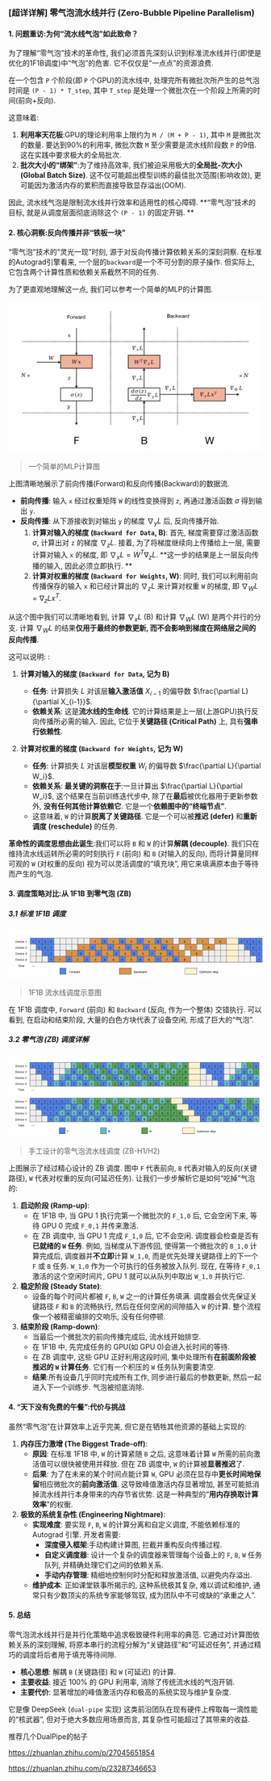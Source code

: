 ### **[超详详解] 零气泡流水线并行 (Zero-Bubble Pipeline Parallelism)**

#### **1. 问题重访:为何“流水线气泡”如此致命？**

为了理解“零气泡”技术的革命性, 我们必须首先深刻认识到标准流水线并行(即使是优化的1F1B调度)中“气泡”的危害. 它不仅仅是“一点点”的资源浪费.

在一个包含 `P` 个阶段(即 `P` 个GPU)的流水线中, 处理完所有微批次所产生的总气泡时间是 `(P - 1) * T_step`, 其中 `T_step` 是处理一个微批次在一个阶段上所需的时间(前向+反向).

这意味着:

1. **利用率天花板**:GPU的理论利用率上限约为 `M / (M + P - 1)`, 其中 `M` 是微批次的数量. 要达到90%的利用率, 微批次数 `M` 至少需要是流水线阶段数 `P` 的9倍. 这在实践中要求极大的全局批次.
2. **批次大小的“绑架”**:为了维持高效率, 我们被迫采用极大的**全局批-次大小 (Global Batch Size)**. 这不仅可能超出模型训练的最佳批次范围(影响收敛), 更可能因为激活内存的累积而直接导致显存溢出(OOM).

因此, 流水线气泡是限制流水线并行效率和适用性的核心障碍. **“零气泡”技术的目标, 就是从调度层面彻底消除这个 `(P - 1)` 的固定开销. **

#### **2. 核心洞察:反向传播并非“铁板一块”**

“零气泡”技术的“灵光一现”时刻, 源于对反向传播计算依赖关系的深刻洞察. 在标准的Autograd引擎看来, 一个层的`backward`是一个不可分割的原子操作. 但实际上, 它包含两个计算性质和依赖关系截然不同的任务.

为了更直观地理解这一点, 我们可以参考一个简单的MLP的计算图.

![Computation Graph for MLP](imgs/img_20.png)

> 一个简单的MLP计算图

上图清晰地展示了前向传播(Forward)和反向传播(Backward)的数据流.

* **前向传播**: 输入 `x` 经过权重矩阵 `W` 的线性变换得到 `z`, 再通过激活函数 $\sigma$ 得到输出 `y`.
* **反向传播**: 从下游接收到对输出 `y` 的梯度 $\nabla_y L$ 后, 反向传播开始.
  1. **计算对输入的梯度 (`Backward for Data`, B)**: 首先, 梯度需要穿过激活函数 $\sigma$, 计算出对 `z` 的梯度 $\nabla_z L$. 接着, 为了将梯度继续向上传播给上一层, 需要计算对输入 `x` 的梯度, 即 $\nabla_x L = W^T \nabla_z L$. **这一步的结果是上一层反向传播的输入, 因此必须立即执行. **
  2. **计算对权重的梯度 (`Backward for Weights`, W)**: 同时, 我们可以利用前向传播保存的输入 `x` 和已经计算出的 $\nabla_z L$ 来计算对权重 `W` 的梯度, 即 $\nabla_W L = \nabla_z L x^T$.

从这个图中我们可以清晰地看到, 计算 $\nabla_x L$ (B) 和计算 $\nabla_W L$ (W) 是两个并行的分支. 计算 $\nabla_W L$ 的结果**仅用于最终的参数更新, 而不会影响到梯度在网络层之间的反向传播**.

这可以说明: :

1. **计算对输入的梯度 (`Backward for Data`, 记为 B)**

   * **任务**: 计算损失 $L$ 对该层**输入激活值** $X_{i-1}$ 的偏导数 $\frac{\partial L}{\partial X_{i-1}}$.
   * **依赖关系**: 这是**流水线的生命线**. 它的计算结果是上一层(上游GPU)执行反向传播所必需的输入. 因此, 它位于**关键路径 (Critical Path)** 上, 具有**强串行依赖性**.
2. **计算对权重的梯度 (`Backward for Weights`, 记为 W)**

   * **任务**: 计算损失 $L$ 对该层**模型权重** $W_i$ 的偏导数 $\frac{\partial L}{\partial W_i}$.
   * **依赖关系**: **最关键的洞察在于**:一旦计算出 $\frac{\partial L}{\partial W_i}$, 这个结果在当前训练迭代步中, 除了在**最后**被优化器用于更新参数外, **没有任何其他计算依赖它**. 它是一个**依赖图中的“终端节点”**.
   * 这意味着, `W` 的计算**脱离了关键路径**. 它是一个可以被**推迟 (defer)** 和**重新调度 (reschedule)** 的任务.

**革命性的调度思想由此诞生**:我们可以将 `B` 和 `W` 的计算**解耦 (decouple)**. 我们只在维持流水线运转所必需的时刻执行 `F` (前向) 和 `B` (对输入的反向), 而将计算量同样可观的 `W` (对权重的反向) 视为可以灵活调度的“填充块”, 用它来填满原本由于等待而产生的气泡.

#### **3. 调度策略对比:从 1F1B 到零气泡 (ZB)**

##### **3.1 标准 1F1B 调度**

![1F1B pipeline schedule](imgs/img_16.png)

> 1F1B 流水线调度示意图

在 1F1B 调度中, `Forward` (前向) 和 `Backward` (反向, 作为一个整体) 交错执行. 可以看到, 在启动和结束阶段, 大量的白色方块代表了设备空闲, 形成了巨大的“气泡”.

##### **3.2 零气泡 (ZB) 调度详解**

![Zero-bubble handcrafted schedules](imgs/img_17.png)

> 手工设计的零气泡流水线调度 (ZB-H1/H2)

上图展示了经过精心设计的 ZB 调度. 图中 `F` 代表前向, `B` 代表对输入的反向(关键路径), `W` 代表对权重的反向(可延迟任务). 让我们一步步解析它是如何“吃掉”气泡的:

1. **启动阶段 (Ramp-up)**:
   * 在 1F1B 中, 当 GPU 1 执行完第一个微批次的 `F_1,0` 后, 它会空闲下来, 等待 GPU 0 完成 `F_0,1` 并传来激活.
   * 在 ZB 调度中, 当 GPU 1 完成 `F_1,0` 后, 它不会空闲. 调度器会检查是否有**已就绪的 `W` 任务**. 例如, 当梯度从下游传回, 使得第一个微批次的 `B_1,0` 计算完成后, 调度器并**不立即**计算 `W_1,0`, 而是优先处理关键路径上的下一个 `F` 或 `B` 任务. `W_1,0` 作为一个可执行的任务被放入队列. 现在, 在等待 `F_0,1` 激活的这个空闲时间片, GPU 1 就可以从队列中取出 `W_1,0` 并执行它.
2. **稳定阶段 (Steady State)**:
   * 设备的每个时间片都被 `F`, `B`, `W` 之一的计算任务填满. 调度器会优先保证关键路径 `F` 和 `B` 的流畅执行, 然后在任何空闲的间隙插入 `W` 的计算. 整个流程像一个被精密编排的交响乐, 没有任何停顿.
3. **结束阶段 (Ramp-down)**:
   * 当最后一个微批次的前向传播完成后, 流水线开始排空.
   * 在 1F1B 中, 先完成任务的 GPU(如 GPU 0)会进入长时间的等待.
   * 在 ZB 调度中, 这些 GPU 正好利用这段时间, 集中处理所有**在前面阶段被推迟的 `W` 计算任务**. 它们有一个积压的 `W` 任务队列需要清空.
   * **结果**:所有设备几乎同时完成所有工作, 同步进行最后的参数更新, 然后一起进入下一个训练步. 气泡被彻底消除.

#### **4. “天下没有免费的午餐”:代价与挑战**

虽然“零气泡”在计算效率上近乎完美, 但它是在牺牲其他资源的基础上实现的:

1. **内存压力激增 (The Biggest Trade-off)**:
   * **原因**: 在标准 1F1B 中, `W` 的计算紧随 `B` 之后, 这意味着计算 `W` 所需的前向激活值可以很快被使用并释放. 但在 ZB 调度中, `W` 的计算被**显著推迟**了.
   * **后果**: 为了在未来的某个时间点能计算 `W`, GPU 必须在显存中**更长时间地保留**相应微批次的**前向激活值**. 这导致峰值激活内存显著增加, 甚至可能抵消掉流水线并行本身带来的内存节省优势. 这是一种典型的“**用内存换取计算效率**”的权衡.
2. **极致的系统复杂性 (Engineering Nightmare)**:
   * **实现难度**: 要实现 `F`, `B`, `W` 的计算分离和自定义调度, 不能依赖标准的 Autograd 引擎. 开发者需要:
     * **深度侵入框架**:手动构建计算图, 拦截并重构反向传播过程.
     * **自定义调度器**: 设计一个复杂的调度器来管理每个设备上的 `F`, `B`, `W` 任务队列, 并精确处理它们之间的依赖关系.
     * **手动内存管理**: 精细地控制何时分配和释放激活值, 以避免内存溢出.
   * **维护成本**: 正如课堂轶事所揭示的, 这种系统极其复杂, 难以调试和维护, 通常只有少数顶尖的系统专家能够驾驭, 成为团队中不可或缺的“承重之人”.

#### **5. 总结**

零气泡流水线并行是并行化策略中追求极致硬件利用率的典范. 它通过对计算图依赖关系的深刻理解, 将原本串行的流程分解为“关键路径”和“可延迟任务”, 并通过精巧的调度将后者用于填充等待间隙.

* **核心思想**: 解耦 `B` (关键路径) 和 `W` (可延迟) 的计算.
* **主要收益**: 接近 100% 的 GPU 利用率, 消除了传统流水线的气泡开销.
* **主要代价**: 显著增加的峰值激活内存和极高的系统实现与维护复杂度.

它是像 DeepSeek (`dual-pipe` 实现) 这类前沿团队在现有硬件上榨取每一滴性能的“核武器”, 但对于绝大多数应用场景而言, 其复杂性可能超过了其带来的收益.

推荐几个DualPipe的帖子

https://zhuanlan.zhihu.com/p/27045651854

https://zhuanlan.zhihu.com/p/23287346653
